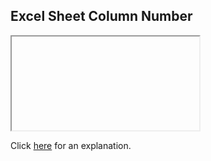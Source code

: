 ##  Excel Sheet Column Number 

<iframe></iframe>

Click [here](Explanation.md) for an explanation.

